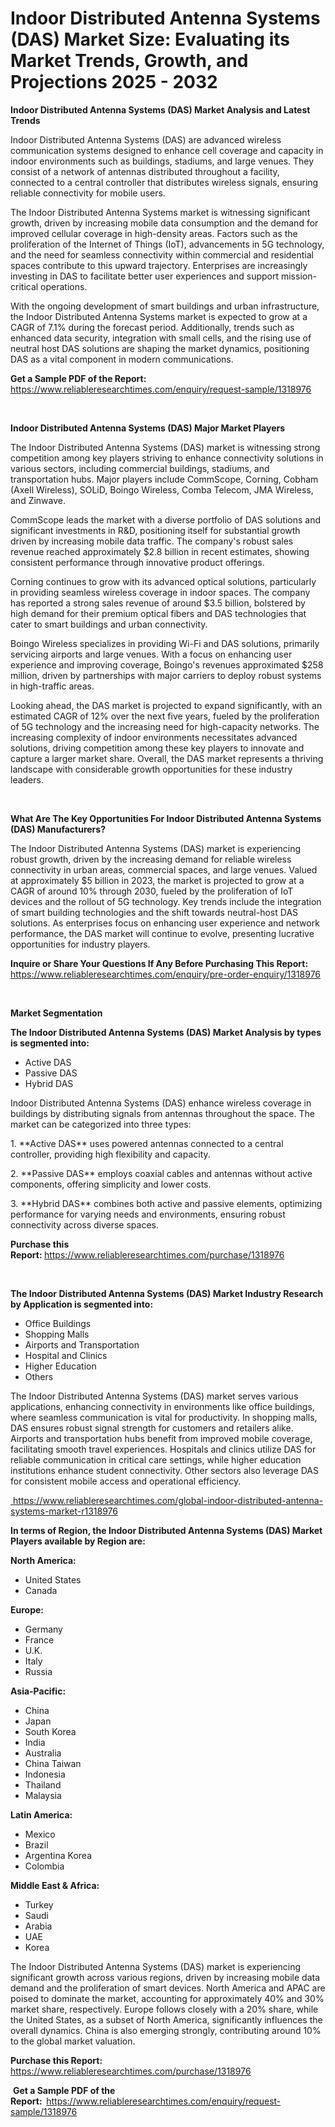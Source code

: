 <p><h1>Indoor Distributed Antenna Systems (DAS) Market Size: Evaluating its Market Trends, Growth, and Projections 2025 - 2032</h1></p><p><strong>Indoor Distributed Antenna Systems (DAS) Market Analysis and Latest Trends</strong></p>
<p><p>Indoor Distributed Antenna Systems (DAS) are advanced wireless communication systems designed to enhance cell coverage and capacity in indoor environments such as buildings, stadiums, and large venues. They consist of a network of antennas distributed throughout a facility, connected to a central controller that distributes wireless signals, ensuring reliable connectivity for mobile users.</p><p>The Indoor Distributed Antenna Systems market is witnessing significant growth, driven by increasing mobile data consumption and the demand for improved cellular coverage in high-density areas. Factors such as the proliferation of the Internet of Things (IoT), advancements in 5G technology, and the need for seamless connectivity within commercial and residential spaces contribute to this upward trajectory. Enterprises are increasingly investing in DAS to facilitate better user experiences and support mission-critical operations.</p><p>With the ongoing development of smart buildings and urban infrastructure, the Indoor Distributed Antenna Systems market is expected to grow at a CAGR of 7.1% during the forecast period. Additionally, trends such as enhanced data security, integration with small cells, and the rising use of neutral host DAS solutions are shaping the market dynamics, positioning DAS as a vital component in modern communications.</p></p>
<p><strong>Get a Sample PDF of the Report:&nbsp;</strong> <a href="https://www.reliableresearchtimes.com/enquiry/request-sample/1318976?utm_campaign=2629&utm_medium=2&utm_source=Github&utm_content=ia&utm_term=16042025&utm_id=indoor-distributed-antenna-systems-das">https://www.reliableresearchtimes.com/enquiry/request-sample/1318976</a></p>
<p>&nbsp;</p>
<p><strong>Indoor Distributed Antenna Systems (DAS) Major Market Players</strong></p>
<p><p>The Indoor Distributed Antenna Systems (DAS) market is witnessing strong competition among key players striving to enhance connectivity solutions in various sectors, including commercial buildings, stadiums, and transportation hubs. Major players include CommScope, Corning, Cobham (Axell Wireless), SOLiD, Boingo Wireless, Comba Telecom, JMA Wireless, and Zinwave.</p><p>CommScope leads the market with a diverse portfolio of DAS solutions and significant investments in R&D, positioning itself for substantial growth driven by increasing mobile data traffic. The company's robust sales revenue reached approximately $2.8 billion in recent estimates, showing consistent performance through innovative product offerings.</p><p>Corning continues to grow with its advanced optical solutions, particularly in providing seamless wireless coverage in indoor spaces. The company has reported a strong sales revenue of around $3.5 billion, bolstered by high demand for their premium optical fibers and DAS technologies that cater to smart buildings and urban connectivity.</p><p>Boingo Wireless specializes in providing Wi-Fi and DAS solutions, primarily servicing airports and large venues. With a focus on enhancing user experience and improving coverage, Boingo's revenues approximated $258 million, driven by partnerships with major carriers to deploy robust systems in high-traffic areas.</p><p>Looking ahead, the DAS market is projected to expand significantly, with an estimated CAGR of 12% over the next five years, fueled by the proliferation of 5G technology and the increasing need for high-capacity networks. The increasing complexity of indoor environments necessitates advanced solutions, driving competition among these key players to innovate and capture a larger market share. Overall, the DAS market represents a thriving landscape with considerable growth opportunities for these industry leaders.</p></p>
<p>&nbsp;</p>
<p><strong>What Are The Key Opportunities For Indoor Distributed Antenna Systems (DAS) Manufacturers?</strong></p>
<p><p>The Indoor Distributed Antenna Systems (DAS) market is experiencing robust growth, driven by the increasing demand for reliable wireless connectivity in urban areas, commercial spaces, and large venues. Valued at approximately $5 billion in 2023, the market is projected to grow at a CAGR of around 10% through 2030, fueled by the proliferation of IoT devices and the rollout of 5G technology. Key trends include the integration of smart building technologies and the shift towards neutral-host DAS solutions. As enterprises focus on enhancing user experience and network performance, the DAS market will continue to evolve, presenting lucrative opportunities for industry players.</p></p>
<p><strong>Inquire or Share Your Questions If Any Before Purchasing This Report:</strong> <a href="https://www.reliableresearchtimes.com/enquiry/pre-order-enquiry/1318976?utm_campaign=2629&utm_medium=2&utm_source=Github&utm_content=ia&utm_term=16042025&utm_id=indoor-distributed-antenna-systems-das">https://www.reliableresearchtimes.com/enquiry/pre-order-enquiry/1318976</a></p>
<p>&nbsp;</p>
<p><strong>Market Segmentation</strong></p>
<p><strong>The Indoor Distributed Antenna Systems (DAS) Market Analysis by types is segmented into:</strong></p>
<p><ul><li>Active DAS</li><li>Passive DAS</li><li>Hybrid DAS</li></ul></p>
<p><p>Indoor Distributed Antenna Systems (DAS) enhance wireless coverage in buildings by distributing signals from antennas throughout the space. The market can be categorized into three types: </p><p>1. **Active DAS** uses powered antennas connected to a central controller, providing high flexibility and capacity. </p><p>2. **Passive DAS** employs coaxial cables and antennas without active components, offering simplicity and lower costs. </p><p>3. **Hybrid DAS** combines both active and passive elements, optimizing performance for varying needs and environments, ensuring robust connectivity across diverse spaces.</p></p>
<p><strong>Purchase this Report:&nbsp;</strong><a href="https://www.reliableresearchtimes.com/purchase/1318976?utm_campaign=2629&utm_medium=2&utm_source=Github&utm_content=ia&utm_term=16042025&utm_id=indoor-distributed-antenna-systems-das">https://www.reliableresearchtimes.com/purchase/1318976</a></p>
<p>&nbsp;</p>
<p><strong>The Indoor Distributed Antenna Systems (DAS) Market Industry Research by Application is segmented into:</strong></p>
<p><ul><li>Office Buildings</li><li>Shopping Malls</li><li>Airports and Transportation</li><li>Hospital and Clinics</li><li>Higher Education</li><li>Others</li></ul></p>
<p><p>The Indoor Distributed Antenna Systems (DAS) market serves various applications, enhancing connectivity in environments like office buildings, where seamless communication is vital for productivity. In shopping malls, DAS ensures robust signal strength for customers and retailers alike. Airports and transportation hubs benefit from improved mobile coverage, facilitating smooth travel experiences. Hospitals and clinics utilize DAS for reliable communication in critical care settings, while higher education institutions enhance student connectivity. Other sectors also leverage DAS for consistent mobile access and operational efficiency.</p></p>
<p><a href="https://www.reliableresearchtimes.com/global-indoor-distributed-antenna-systems-market-r1318976?utm_campaign=2629&utm_medium=2&utm_source=Github&utm_content=ia&utm_term=16042025&utm_id=indoor-distributed-antenna-systems-das">&nbsp;https://www.reliableresearchtimes.com/global-indoor-distributed-antenna-systems-market-r1318976</a></p>
<p><strong>In terms of Region, the Indoor Distributed Antenna Systems (DAS) Market Players available by Region are:</strong></p>
<p>
    <p> <strong> North America: </strong>
        <ul>
            <li>United States</li>
            <li>Canada</li>
        </ul>
        </p> 
    <p> <strong> Europe: </strong>
        <ul>
            <li>Germany</li>
            <li>France</li>
            <li>U.K.</li>
            <li>Italy</li>
            <li>Russia</li>
        </ul>
        </p> 
    <p> <strong> Asia-Pacific: </strong>
        <ul>
            <li>China</li>
            <li>Japan</li>
            <li>South Korea</li>
            <li>India</li>
            <li>Australia</li>
            <li>China Taiwan</li>
            <li>Indonesia</li>
            <li>Thailand</li>
            <li>Malaysia</li>
        </ul>
        </p> 
    <p> <strong> Latin America: </strong>
        <ul>
            <li>Mexico</li>
            <li>Brazil</li>
            <li>Argentina Korea</li>
            <li>Colombia</li>
        </ul>
        </p> 
    <p> <strong> Middle East & Africa: </strong>
        <ul>
            <li>Turkey</li>
            <li>Saudi</li>
            <li>Arabia</li>
            <li>UAE</li>
            <li>Korea</li>
        </ul>
    </p>
    </p>
<p><p>The Indoor Distributed Antenna Systems (DAS) market is experiencing significant growth across various regions, driven by increasing mobile data demand and the proliferation of smart devices. North America and APAC are poised to dominate the market, accounting for approximately 40% and 30% market share, respectively. Europe follows closely with a 20% share, while the United States, as a subset of North America, significantly influences the overall dynamics. China is also emerging strongly, contributing around 10% to the global market valuation.</p></p>
<p><strong>Purchase this Report: </strong><a href="https://www.reliableresearchtimes.com/purchase/1318976?utm_campaign=2629&utm_medium=2&utm_source=Github&utm_content=ia&utm_term=16042025&utm_id=indoor-distributed-antenna-systems-das">https://www.reliableresearchtimes.com/purchase/1318976</a></p>
<p>&nbsp;<strong>Get a Sample PDF of the Report:&nbsp;&nbsp;</strong><a href="https://www.reliableresearchtimes.com/enquiry/request-sample/1318976?utm_campaign=2629&utm_medium=2&utm_source=Github&utm_content=ia&utm_term=16042025&utm_id=indoor-distributed-antenna-systems-das">https://www.reliableresearchtimes.com/enquiry/request-sample/1318976</a></p>
<p><strong></strong></p>
<p><p></p><p></p><p></p></p>
